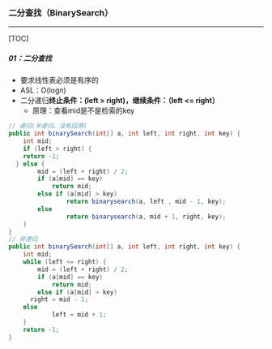 ### 二分查找（BinarySearch）

------

[TOC]

##### 01：二分查找

- 要求线性表必须是有序的
- ASL：O(logn)
- 二分递归**终止条件：(left > right)，继续条件：（left <= right）**
  - 原理：查看mid是不是检索的key

```java
// 递归(半递归，没有回溯)
public int binarySearch(int[] a, int left, int right, int key) {
	int mid;
	if (left > right) {
    return -1;
  } else {
		mid = (left + right) / 2;
		if (a[mid] == key)
			return mid;
		else if (a[mid] > key)
				return binarysearch(a, left , mid - 1, key);
		else
				return binarysearch(a, mid + 1, right, key);
	}
}
// 非递归
public int binarySearch(int[] a, int left, int right, int key) {                                                         
	int mid;
	while (left <= right) {
		mid = (left + right) / 2;
		if (a[mid] == key)
			return mid;
		else if (a[mid] > key)
      right = mid - 1;
    else
			left = mid + 1;
	}
	return -1;
}
```